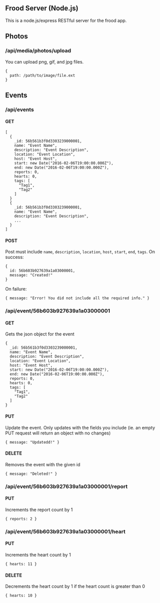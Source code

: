 Frood Server (Node.js)
----------------------

This is a node.js/express RESTful server for the frood app.

## Photos
### /api/media/photos/upload
You can upload png, gif, and jpg files.
```
{
  path: /path/to/image/file.ext
}
```

## Events
### /api/events
#### GET
```
[
  {
    _id: 56b561b3f0d3303239000001,
    name: "Event Name",
    description: "Event Description",
    location: "Event Location",
    host: "Event Host",
    start: new Date("2016-02-06T19:00:00.000Z"),
    end: new Date("2016-02-06T19:00:00.000Z"),
    reports: 0,
    hearts: 0,
    tags: [
      "Tag1",
      "Tag2"
    ]
  }
  {
    _id: 56b561b3f0d3303239000001,
    name: "Event Name",
    description: "Event Description",
    ...
  }
]
```

#### POST
Post must include `name`, `description`, `location`, `host`, `start`, `end`, `tags`. On success:
```
{
  id: 56b603b927639a1a03000001,
  message: "Created!"
}
```
On failure:
```
{ message: "Error! You did not include all the required info." }
```

### /api/event/56b603b927639a1a03000001

#### GET
Gets the json object for the event
```
{
  _id: 56b561b3f0d3303239000001,
  name: "Event Name",
  description: "Event Description",
  location: "Event Location",
  host: "Event Host",
  start: new Date("2016-02-06T19:00:00.000Z"),
  end: new Date("2016-02-06T19:00:00.000Z"),
  reports: 0,
  hearts: 0,
  tags: [
    "Tag1",
    "Tag2"
  ]
}
```

#### PUT
Update the event. Only updates with the fields you include (ie. an empty PUT
request will return an object with no changes)
```
{ message: "Updatedd!" }
```

#### DELETE
Removes the event with the given id
```
{ message: "Deleted!" }
```

### /api/event/56b603b927639a1a03000001/report
#### PUT
Increments the report count by 1
```
{ reports: 2 }
```

### /api/event/56b603b927639a1a03000001/heart
#### PUT
Increments the heart count by 1
```
{ hearts: 11 }
```

#### DELETE
Decrements the heart count by 1 if the heart count is greater than 0
```
{ hearts: 10 }
```
